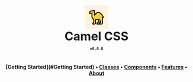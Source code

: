 <div align="center" style="display: flex; justify-content: center; align-items: center;">
  <img class="lo" src='https://raw.githubusercontent.com/camelcss/camelcss/main/logo/logo.png?sanitize=true' style="height: 4rem">
</div>
<div align="center" style="font-size: 2rem"><b>Camel CSS</b></div>

<div align="center"><b><sub><code>v0.0.0</code></sub></b></div>
 
**<div align="center" style="padding-top: 1.25rem">[Getting Started](#Getting Started) • <a href="#Classes" target="_blank">Classes</a> • [Components](#Components) • [Features](#Features) • [About](#About)</div>**

##
